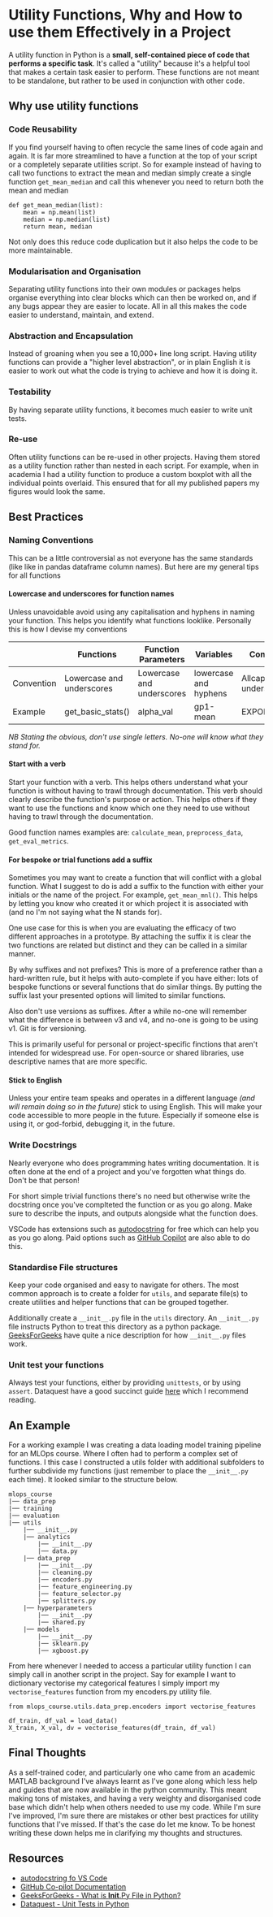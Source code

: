 # Utility Functions, Why and How to use them Effectively in a Project
A utility function in Python is a **small, self-contained piece of code that performs a specific task**. It's called a "utility" because it's a helpful tool that makes a certain task easier to perform. These functions are not meant to be standalone, but rather to be used in conjunction with other code.

## Why use utility functions
### Code Reusability
If you find yourself having to often recycle the same lines of code again and again. It is far more streamlined to have a function at the top of your script or a completely separate utilities script. So for example instead of having to call two functions to extract the mean and median simply create a single function `get_mean_median` and call this whenever you need to return both the mean and median

```
def get_mean_median(list):
    mean = np.mean(list)
    median = np.median(list)
    return mean, median
```
Not only does this reduce code duplication but it also helps the code to be more maintainable.

### Modularisation and Organisation
Separating utility functions into their own modules or packages helps organise everything into clear blocks which can then be worked on, and if any bugs appear they are easier to locate. All in all this makes the code easier to understand, maintain, and extend.

### Abstraction and Encapsulation
Instead of groaning when you see a 10,000+ line long script. Having utility functions can provide a "higher level abstraction", or in plain English it is easier to work out what the code is trying to achieve and how it is doing it.

### Testability
By having separate utility functions, it becomes much easier to write unit tests.

### Re-use
Often utility functions can be re-used in other projects. Having them stored as a utility function rather than nested in each script. For example, when in academia I had a utility function to produce a custom boxplot with all the individual points overlaid. This ensured that for all my published papers my figures would look the same.

## Best Practices
### Naming Conventions
This can be a little controversial as not everyone has the same standards (like like in pandas dataframe column names). But here are my general tips for all functions

#### Lowercase and underscores for function names
Unless unavoidable avoid using any capitalisation and hyphens in naming your function. This helps you identify what functions looklike. Personally this is how I devise my conventions

|   | Functions | Function Parameters | Variables | Constants | Classes |
|---|-----------|---------------------|-----------|-----------|---------|
| Convention | Lowercase and underscores | Lowercase and underscores | lowercase and hyphens | Allcaps and underscores| CamelCase |
|Example | get_basic_stats() | alpha_val | gp1-mean | EXPORT_PATH | RandomForestClassifier

*NB Stating the obvious, don't use single letters. No-one will know what they stand for.*

#### Start with a verb
Start your function with a verb. This helps others understand what your function is without having to trawl through documentation. This verb should clearly describe the function's purpose or action. This helps others if they want to use the functions and know which one they need to use without having to trawl through the documentation.

Good function names examples are: `calculate_mean`, `preprocess_data`, `get_eval_metrics`.

#### For bespoke or trial functions add a suffix
Sometimes you may want to create a function that will conflict with a global function. What I suggest to do is add a suffix to the function with either your initials or the name of the project. For example, `get_mean_mnl()`. This helps by letting you know who created it or which project it is associated with (and no I'm not saying what the N stands for).

One use case for this is when you are evaluating the efficacy of two different approaches in a prototype. By attaching the suffix it is clear the two functions are related but distinct and they can be called in a similar manner.

By why suffixes and not prefixes? This is more of a preference rather than a hard-written rule, but it helps with auto-complete if you have either: lots of bespoke functions or several functions that do similar things. By putting the suffix last your presented options will limited to similar functions.

Also don't use versions as suffixes. After a while no-one will remember what the difference is between v3 and v4, and no-one is going to be using v1. Git is for versioning.

This is primarily useful for personal or project-specific finctions that aren't intended for widespread use. For open-source or shared libraries, use descriptive names that are more specific.

#### Stick to English
Unless your entire team speaks and operates in a different language *(and will remain doing so in the future)* stick to using English. This will make your code accessible to more people in the future. Especially if someone else is using it, or god-forbid, debugging it,  in the future.

### Write Docstrings
Nearly everyone who does programming hates writing documentation. It is often done at the end of a project and you've forgotten what things do. Don't be that person!

For short simple trivial functions there's no need but otherwise write the docstring once you've complteted the function or as you go along. Make sure to describe the inputs, and outputs alongside what the function does.

VSCode has extensions such as [autodocstring](https://marketplace.visualstudio.com/items?itemName=njpwerner.autodocstring) for free which can help you as you go along. Paid options such as [GitHub Copilot](https://docs.github.com/en/copilot) are also able to do this.

### Standardise File structures
Keep your code organised and easy to navigate for others. The most common approach is to create a folder for `utils`, and separate file(s) to create utilities and helper functions that can be grouped together.

Additionally create a `__init__.py` file in the `utils` directory. An `__init__.py` file instructs Python to treat this directory as a python package. [GeeksForGeeks](https://www.geeksforgeeks.org/what-is-__init__-py-file-in-python/) have quite a nice description for how `__init__.py` files work.

### Unit test your functions
Always test your functions, either by providing `unittests`, or by using `assert`. Dataquest have a good succinct guide [here](https://www.dataquest.io/blog/unit-tests-python/) which I recommend reading.

## An Example
For a working example I was creating a data loading model training pipeline for an MLOps course. Where I often had to perform a complex set of functions. I this case I constructed a utils folder with additional subfolders to further subdivide my functions (just remember to place the `__init__.py` each time). It looked similar to the structure below.

```
mlops_course
|── data_prep
|── training
|── evaluation
|── utils
    |── __init__.py
    |── analytics
        |── __init__.py
        |── data.py
    |── data_prep
        |── __init__.py
        |── cleaning.py
        |── encoders.py
        |── feature_engineering.py
        |── feature_selector.py
        |── splitters.py
    |── hyperparameters
        |── __init__.py
        |── shared.py
    |── models
        |── __init__.py
        |── sklearn.py
        |── xgboost.py
```

From here whenever I needed to access a particular utility function I can simply call in another script in the project. Say for example I want to dictionary vectorise my categorical features I simply import my `vectorise_features` function from my encoders.py utility file.

```
from mlops_course.utils.data_prep.encoders import vectorise_features

df_train, df_val = load_data()
X_train, X_val, dv = vectorise_features(df_train, df_val)
```

## Final Thoughts
As a self-trained coder, and particularly one who came from an academic MATLAB background I've always learnt as I've gone along which less help and guides that are now available in the python community. This meant making tons of mistakes, and having a very weighty and disorganised code base which didn't help when others needed to use my code. While I'm sure I've improved, I'm sure there are mistakes or other best practices for utility functions that I've missed. If that's the case do let me know. To be honest writing these down helps me in clarifying my thoughts and structures.

## Resources
* [autodocstring fo VS Code](https://marketplace.visualstudio.com/items?itemName=njpwerner.autodocstring)
* [GitHub Co-pilot Documentation](https://docs.github.com/en/copilot)
* [GeeksForGeeks - What is __Init__.Py File in Python?](https://www.geeksforgeeks.org/what-is-__init__-py-file-in-python/)
* [Dataquest - Unit Tests in Python](https://www.dataquest.io/blog/unit-tests-python/)